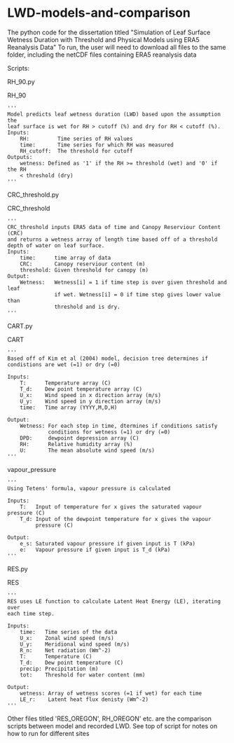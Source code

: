 # LWD-models-and-comparison
The python code for the dissertation titled "Simulation of Leaf Surface Wetness Duration with Threshold and Physical Models using ERA5 Reanalysis Data"
To run, the user will need to download all files to the same folder, including the netCDF files containing ERA5 reanalysis data

Scripts:

RH_90.py

RH_90

    '''
    Model predicts leaf wetness duration (LWD) based upon the assumption the
    leaf surface is wet for RH > cutoff (%) and dry for RH < cutoff (%).
    Inputs: 
        RH:         Time series of RH values 
        time:       Time series for which RH was measured
        RH_cutoff:  The threshold for cutoff
    Outputs:
        wetness: Defined as '1' if the RH >= threshold (wet) and '0' if the RH 
        < threshold (dry)
    '''
    
CRC_threshold.py

CRC_threshold

    '''
    CRC_threshold inputs ERA5 data of time and Canopy Reserviour Content (CRC)
    and returns a wetness array of length time based off of a threshold
    depth of water on leaf surface.
    Inputs:
        time:      time array of data
        CRC:       Canopy reserviour content (m)
        threshold: Given threshold for canopy (m)
    Output:
        Wetness:   Wetness[i] = 1 if time step is over given threshold and leaf
                   if wet. Wetness[i] = 0 if time step gives lower value than
                   threshold and is dry.
    '''
    
CART.py

CART

    '''
    Based off of Kim et al (2004) model, decision tree determines if 
    condistions are wet (=1) or dry (=0)
    
    Inputs:
        T:      Temperature array (C)
        T_d:    Dew point temperature array (C)
        U_x:    Wind speed in x direction array (m/s)
        U_y:    Wind speed in y direction array (m/s)
        time:   Time array (YYYY,M,D,H)
        
    Output:
        Wetness: For each step in time, dtermines if conditions satisfy 
                 conditions for wetness (=1) or dry (=0)
        DPD:     dewpoint depression array (C)
        RH:      Relative humidity array (%)
        U:       The mean absolute wind speed (m/s)
    '''
    
vapour_pressure

    '''
    Using Tetens' formula, vapour pressure is calculated
    
    Inputs:
        T:   Input of temperature for x gives the saturated vapour pressure (C)
        T_d: Input of the dewpoint temperature for x gives the vapour 
             pressure (C)
        
    Output:
        e_s: Saturated vapour pressure if given input is T (kPa)
        e:   Vapour pressure if given input is T_d (kPa)
    '''
    
RES.py

RES

    '''
    RES uses LE function to calculate Latent Heat Energy (LE), iterating over 
    each time step.
    
    Inputs:
        time:   Time series of the data
        U_x:    Zonal wind speed (m/s)
        U_y:    Meridional wind speed (m/s)
        R_n:    Net radiation (Wm^-2)
        T:      Temperature (C)
        T_d:    Dew point temperature (C)
        precip: Precipitation (m)
        tot:    Threshold for water content (mm)
        
    Output:
        wetness: Array of wetness scores (=1 if wet) for each time
        LE_r:    Latent heat flux denisty (Wm^-2)
    '''
    
Other files titled 'RES_OREGON', RH_OREGON' etc. are the comparison scripts between model and recorded LWD. See top of script for notes on how to run for different sites
    
    
    
 
